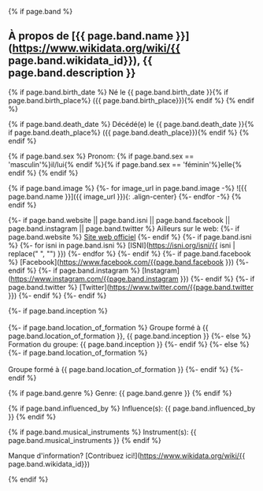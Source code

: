 {% if page.band %}

## À propos de [{{ page.band.name }}](https://www.wikidata.org/wiki/{{ page.band.wikidata_id}}), {{ page.band.description }}

{% if page.band.birth_date %}
  Né le {{ page.band.birth_date }}{% if page.band.birth_place%} ({{ page.band.birth_place}}){% endif %}
{% endif %}

{% if page.band.death_date %}
  Décédé(e) le {{ page.band.death_date }}{% if page.band.death_place%} ({{ page.band.death_place}}){% endif %}
{% endif %}

{% if page.band.sex %}
  Pronom: {% if page.band.sex == 'masculin'%}il/lui{% endif %}{% if page.band.sex == 'féminin'%}elle{% endif %}
{% endif %}

{% if page.band.image %}
  {%- for image_url in page.band.image -%}
    ![{{ page.band.name }}]({{ image_url }}){: .align-center}
  {%- endfor -%}
{% endif %}

{%- if page.band.website || page.band.isni || page.band.facebook || page.band.instagram || page.band.twitter %}
  Ailleurs sur le web:
  {%- if page.band.website %}
    [Site web officiel]({{page.band.website}})
  {%- endif %}
  {%- if page.band.isni %}
    {%- for isni in page.band.isni %}
      [ISNI](https://isni.org/isni/{{ isni | replace(" ", "") }})
    {%- endfor %}
  {%- endif %}
  {%- if page.band.facebook %}
    [Facebook](https://www.facebook.com/{{page.band.facebook }})
  {%- endif %}
  {%- if page.band.instagram %}
    [Instagram](https://www.instagram.com/{{page.band.instagram }})
  {%- endif %}
  {%- if page.band.twitter %}
    [Twitter](https://www.twitter.com/{{page.band.twitter }})
  {%- endif %}
{%- endif %}

{%- if page.band.inception %}
  <br/><br/>
  {%- if page.band.location_of_formation %}
    Groupe formé à {{ page.band.location_of_formation }}, {{ page.band.inception }}
  {%- else %}
    Formation du groupe: {{ page.band.inception }}
  {%- endif %}
{%- else %}
  {%- if page.band.location_of_formation %}
    <br/><br/>
    Groupe formé à {{ page.band.location_of_formation }}
  {%- endif %}
{%- endif %}

{% if page.band.genre %}
  Genre: {{ page.band.genre }}
{% endif %}

{% if page.band.influenced_by %}
  Influence(s): {{ page.band.influenced_by }}
{% endif %}

{% if page.band.musical_instruments %}
  Instrument(s): {{ page.band.musical_instruments }}
{% endif %}


Manque d'information? [Contribuez ici!](https://www.wikidata.org/wiki/{{ page.band.wikidata_id}})

{% endif %}
